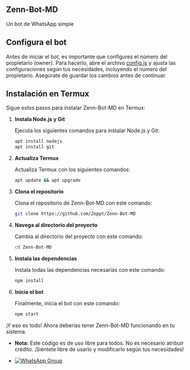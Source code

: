 ## Zenn-Bot-MD

Un bot de WhatsApp simple


## Configura el bot

Antes de iniciar el bot, es importante que configures el número del propietario (owner). Para hacerlo, abre el archivo [config.js](configuracion.md) y ajusta las configuraciones según tus necesidades, incluyendo el número del propietario. Asegúrate de guardar los cambios antes de continuar.

## Instalación en Termux

Sigue estos pasos para instalar Zenn-Bot-MD en Termux:

1. **Instala Node.js y Git**

   Ejecuta los siguientes comandos para instalar Node.js y Git:
   ```bash
   apt install nodejs
   apt install git
   ```
   
2. **Actualiza Termux**

   Actualiza Termux con los siguientes comandos:
    ```bash
   apt update && apt upgrade
    ```
    
3. **Clona el repositorio**

   Clona el repositorio de Zenn-Bot-MD con este comando:
    ```bash
   git clone https://github.com/Zeppt/Zenn-Bot-MD
    ```

4. **Navega al directorio del proyecto**

   Cambia al directorio del proyecto con este comando:
    ```bash
   cd Zenn-Bot-MD
    ```

5. **Instala las dependencias**

   Instala todas las dependencias necesarias con este comando:
   ```bash
   npm install
   ```

6. **Inicia el bot**

   Finalmente, inicia el bot con este comando:
   ```bash
   npm start
   ```
   
¡Y eso es todo! Ahora deberías tener Zenn-Bot-MD funcionando en tu sistema.






- **Nota:** Este código es de uso libre para todos. No es necesario atribuir crédito. ¡Siéntete libre de usarlo y modificarlo según tus necesidades!

- [![WhatsApp Group](https://img.shields.io/badge/WhatsApp-25D366?style=for-the-badge&logo=whatsapp&logoColor=white)](https://wa.me/526673877887)
